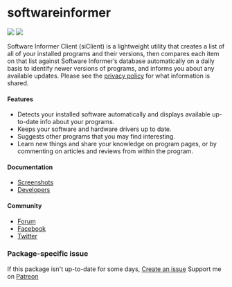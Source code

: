 # softwareinformer
[![](https://img.shields.io/chocolatey/v/softwareinformer?color=green&label=softwareinformer)](https://chocolatey.org/packages/softwareinformer) [![](https://img.shields.io/chocolatey/dt/softwareinformer)](https://chocolatey.org/packages/softwareinformer)

Software Informer Client (siClient) is a lightweight utility that creates a list of all of your installed programs and their versions, then compares each item on that list against Software Informer’s database automatically on a daily basis to identify newer versions of programs, and informs you about any available updates. Please see the [privacy policy](http://software.informer.com/privacy.html) for what information is shared.

#### Features
* Detects your installed software automatically and displays available up-to-date info about your programs.
* Keeps your software and hardware drivers up to date.
* Suggests other programs that you may find interesting.
* Learn new things and share your knowledge on program pages, or by commenting on articles and reviews from within the program.

#### Documentation
* [Screenshots](https://software-informer.informer.com/screenshot/)
* [Developers](https://software.informer.com/partners.php)

#### Community
* [Forum](https://software-informer.informer.com/questions/)
* [Facebook](http://www.facebook.com/softinformer)
* [Twitter](http://twitter.com/soft_informer)

### Package-specific issue
If this package isn't up-to-date for some days, [Create an issue](https://github.com/tunisiano187/chocolatey-packages/issues/new)
Support me on [Patreon](https://www.patreon.com/bePatron?u=39585820)